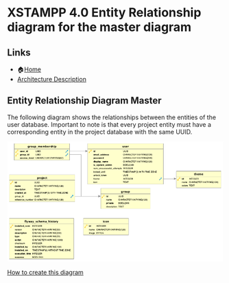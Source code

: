 XSTAMPP 4.0 Entity Relationship diagram for the master diagram
========================

Links
-----
* :house:[Home](README.md)
* [Architecture Description](architecture-description.md)

Entity Relationship Diagram Master
----------------------------------

The following diagram shows the relationships between the entities of the user database. Important to note is that every project entity must have a corresponding entity in the project database with the same UUID.


![Entity Relationship model for user database](images/er-diagram-master-data.png "Entity Relationship model for user database")

[How to create this diagram](creatingErDiagrams.md)
